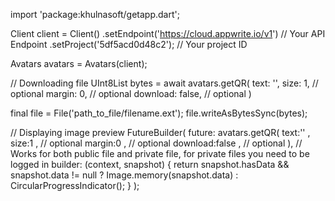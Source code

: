 import 'package:khulnasoft/getapp.dart';

Client client = Client()
    .setEndpoint('https://cloud.appwrite.io/v1') // Your API Endpoint
    .setProject('5df5acd0d48c2'); // Your project ID

Avatars avatars = Avatars(client);

// Downloading file
UInt8List bytes = await avatars.getQR(
    text: '<TEXT>',
    size: 1, // optional
    margin: 0, // optional
    download: false, // optional
)

final file = File('path_to_file/filename.ext');
file.writeAsBytesSync(bytes);

// Displaying image preview
FutureBuilder(
    future: avatars.getQR(
    text:'<TEXT>' ,
    size:1 , // optional
    margin:0 , // optional
    download:false , // optional
), // Works for both public file and private file, for private files you need to be logged in
    builder: (context, snapshot) {
      return snapshot.hasData && snapshot.data != null
          ? Image.memory(snapshot.data)
          : CircularProgressIndicator();
    }
);

